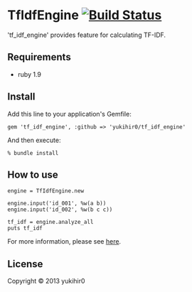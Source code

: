 # TfIdfEngine [![Build Status](https://travis-ci.org/yukihir0/tf_idf_engine.png?branch=master)](https://travis-ci.org/yukihir0/tf_idf_engine)

'tf_idf_engine' provides feature for calculating TF-IDF.

## Requirements

- ruby 1.9

## Install

Add this line to your application's Gemfile:

```
gem 'tf_idf_engine', :github => 'yukihir0/tf_idf_engine'
```

And then execute:

```
% bundle install
```

## How to use

```
engine = TfIdfEngine.new

engine.input('id_001', %w(a b))
engine.input('id_002', %w(b c c))

tf_idf = engine.analyze_all
puts tf_idf
```

For more information, please see [here](https://github.com/yukihir0/tf_idf_engine/blob/master/sample/main.rb).

## License

Copyright &copy; 2013 yukihir0
